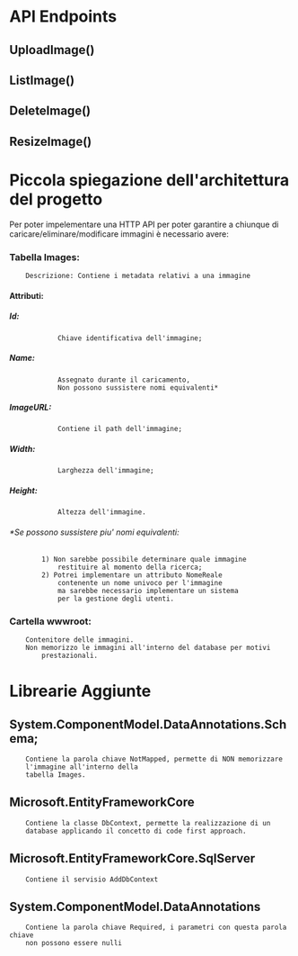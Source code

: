 # API Endpoints
## UploadImage()
## ListImage()
## DeleteImage()
## ResizeImage()

# Piccola spiegazione dell'architettura del progetto
Per poter impelementare una HTTP API per poter garantire a chiunque
	di caricare/eliminare/modificare immagini è necessario avere:
	
###	Tabella Images:
		Descrizione: Contiene i metadata relativi a una immagine
####		Attributi:
#####			Id: 		
			 	Chiave identificativa dell'immagine;
##### 			Name: 		
			 	Assegnato durante il caricamento,
				Non possono sussistere nomi equivalenti*
#####			ImageURL: 	
			 	Contiene il path dell'immagine;
#####			Width:		
			 	Larghezza dell'immagine;
#####			Height:	
			 	Altezza dell'immagine.

######		*Se possono sussistere piu' nomi equivalenti:
			1) Non sarebbe possibile determinare quale immagine 
				restituire al momento della ricerca;
			2) Potrei implementare un attributo NomeReale 
				contenente un nome univoco per l'immagine 
				ma sarebbe necessario implementare un sistema
				per la gestione degli utenti.

		
###	Cartella wwwroot:
		Contenitore delle immagini.
		Non memorizzo le immagini all'interno del database per motivi
			prestazionali.

# Librearie Aggiunte
##	System.ComponentModel.DataAnnotations.Schema;
		Contiene la parola chiave NotMapped, permette di NON memorizzare 
		l'immagine all'interno della
		tabella Images.
##	Microsoft.EntityFrameworkCore
		Contiene la classe DbContext, permette la realizzazione di un
		database applicando il concetto di code first approach.
##	Microsoft.EntityFrameworkCore.SqlServer
		Contiene il servisio AddDbContext
## 	System.ComponentModel.DataAnnotations
		Contiene la parola chiave Required, i parametri con questa parola chiave 
		non possono essere nulli
